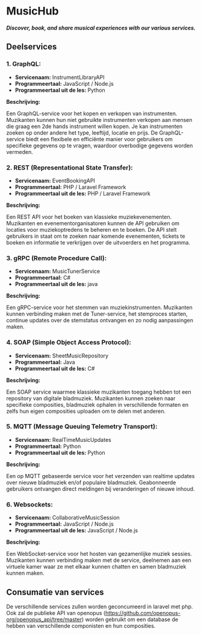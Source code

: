 # MusicHub
***Discover, book, and share musical experiences with our various services.***


## Deelservices
### 1. GraphQL:
- **Servicenaam:** InstrumentLibraryAPI
- **Programmeertaal:** JavaScript / Node.js
- **Programmeertaal uit de les:** Python

**Beschrijving:** 

Een GraphQL-service voor het kopen en verkopen van instrumenten. Muzikanten kunnen hun niet gebruikte instrumenten verkopen aan mensen die graag een 2de hands instrument willen kopen. Je kan instrumenten zoeken op onder andere het type, leeftijd, locatie en prijs. De GraphQL-service biedt een flexibele en efficiënte manier voor gebruikers om specifieke gegevens op te vragen, waardoor overbodige gegevens worden vermeden.

### 2. REST (Representational State Transfer):
- **Servicenaam:** EventBookingAPI
- **Programmeertaal:** PHP / Laravel Framework
- **Programmeertaal uit de les:** PHP / Laravel Framework

**Beschrijving:** 

Een REST API voor het boeken van klassieke muziekevenementen. Muzikanten en evenementorganisatoren kunnen de API gebruiken om locaties voor muziekoptredens te beheren en te boeken. De API stelt gebruikers in staat om te zoeken naar komende evenementen, tickets te boeken en informatie te verkrijgen over de uitvoerders en het programma.

### 3. gRPC (Remote Procedure Call):
- **Servicenaam:** MusicTunerService
- **Programmeertaal:** C#
- **Programmeertaal uit de les:** java

**Beschrijving:** 

Een gRPC-service voor het stemmen van muziekinstrumenten. Muzikanten kunnen verbinding maken met de Tuner-service, het stemproces starten, continue updates over de stemstatus ontvangen en zo nodig aanpassingen maken.

### 4. SOAP (Simple Object Access Protocol):
- **Servicenaam:** SheetMusicRepository
- **Programmeertaal:** Java
- **Programmeertaal uit de les:** C#

**Beschrijving:** 

Een SOAP service waarmee klassieke muzikanten toegang hebben tot een repository van digitale bladmuziek. Muzikanten kunnen zoeken naar specifieke composities, bladmuziek ophalen in verschillende formaten en zelfs hun eigen composities uploaden om te delen met anderen.

### 5. MQTT (Message Queuing Telemetry Transport):
- **Servicenaam:** RealTimeMusicUpdates
- **Programmeertaal:** Python
- **Programmeertaal uit de les:** Python

**Beschrijving:** 

Een op MQTT gebaseerde service voor het verzenden van realtime updates over nieuwe bladmuziek en/of populaire bladmuziek. Geabonneerde gebruikers ontvangen direct meldingen bij veranderingen of nieuwe inhoud.

### 6. Websockets:
- **Servicenaam:** CollaborativeMusicSession
- **Programmeertaal:** JavaScript / Node.js
- **Programmeertaal uit de les:** JavaScript / Node.js

**Beschrijving:** 

Een WebSocket-service voor het hosten van gezamenlijke muziek sessies. Muzikanten kunnen verbinding maken met de service, deelnemen aan een virtuele kamer waar ze met elkaar kunnen chatten en samen bladmuziek kunnen maken.

## Consumatie van services
De verschillende services zullen worden geconcumeerd in laravel met php. Ook zal de publieke API van openopus (https://github.com/openopus-org/openopus_api/tree/master) worden gebruikt om een database de hebben van verschillende componisten en hun composities.
